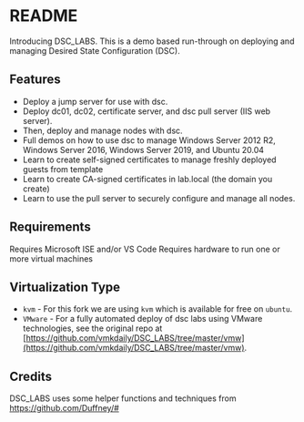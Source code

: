 # README

Introducing DSC_LABS. This is a demo based run-through on deploying and managing Desired State Configuration (DSC).

## Features
* Deploy a jump server for use with dsc.
* Deploy dc01, dc02, certificate server, and dsc pull server (IIS web server).
* Then, deploy and manage nodes with dsc.
* Full demos on how to use dsc to manage Windows Server 2012 R2, Windows Server 2016, Windows Server 2019, and Ubuntu 20.04
* Learn to create self-signed certificates to manage freshly deployed guests from template 
* Learn to create CA-signed certificates in lab.local (the domain you create)
* Learn to use the pull server to securely configure and manage all nodes.

## Requirements
Requires Microsoft ISE and/or VS Code
Requires hardware to run one or more virtual machines

## Virtualization Type
- `kvm`    - For this fork we are using `kvm` which is available for free on `ubuntu`.
- `VMware` - For a fully automated deploy of dsc labs using VMware technologies, see the original repo at [https://github.com/vmkdaily/DSC_LABS/tree/master/vmw](https://github.com/vmkdaily/DSC_LABS/tree/master/vmw). 

## Credits
DSC_LABS uses some helper functions and techniques from https://github.com/Duffney/#
